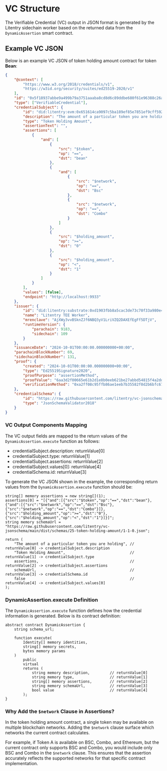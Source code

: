 # VC Structure

The Verifiable Credential (VC) output in JSON format is generated by the Litentry sidechain worker based on the returned data from the `DynamicAssertion` smart contract.

## Example VC JSON

Below is an example VC JSON of token holding amount contract for token **Bean**:

```json
{
    "@context": [
        "https://www.w3.org/2018/credentials/v1",
        "https://w3id.org/security/suites/ed25519-2020/v1"
    ],
    "id": "0x5f18937abbe9a499b79a3751aaaba8cd8d6c89ddbe680f61e96388c26abba0fb",
    "type": ["VerifiableCredential"],
    "credentialSubject": {
        "id": "did:litentry:evm:0x651614ca9097c5ba189ef85e7851ef9cff592b2c",
        "description": "The amount of a particular token you are holding",
        "type": "Token Holding Amount",
        "assertionText": "",
        "assertions": [
            {
                "and": [
                    {
                        "src": "$token",
                        "op": "==",
                        "dst": "bean"
                    },
                    {
                        "and": [
                            {
                                "src": "$network",
                                "op": "==",
                                "dst": "Bsc"
                            },
                            {
                                "src": "$network",
                                "op": "==",
                                "dst": "Combo"
                            }
                        ]
                    },
                    {
                        "src": "$holding_amount",
                        "op": ">=",
                        "dst": "0"
                    },
                    {
                        "src": "$holding_amount",
                        "op": "<",
                        "dst": "1"
                    }
                ]
            }
        ],
        "values": [false],
        "endpoint": "http://localhost:9933"
    },
    "issuer": {
        "id": "did:litentry:substrate:0xd1903fbb8a5cac3de73c70f33a980e41b938e9a0193f71c353019fd27626d40d",
        "name": "Litentry TEE Worker",
        "mrenclave": "AjXWy3vvBSknZJf6NBQ3yV1LriVZQ2DAXEfEgFf5DTjV",
        "runtimeVersion": {
            "parachain": 9183,
            "sidechain": 109
        }
    },
    "issuanceDate": "2024-10-01T00:00:00.000000000+00:00",
    "parachainBlockNumber": 69,
    "sidechainBlockNumber": 131,
    "proof": {
        "created": "2024-10-01T00:00:00.000000000+00:00",
        "type": "Ed25519Signature2020",
        "proofPurpose": "assertionMethod",
        "proofValue": "6aa3d2f00665e61b2d1e8b0eeb621be27abbd54815f4a2dd27a3098d34055c39983b70a4304a3aa10a208def548f581fb0a7f0adf6d8eb17a4c212c55ab0d003",
        "verificationMethod": "0xa2ff08c95ffb86ae1eeb7b35582f0d2b6bfc6775cd780c4b03f58f72ec6c95f8"
    },
    "credentialSchema": {
        "id": "https://raw.githubusercontent.com/litentry/vc-jsonschema/main/dist/schemas/25-token-holding-amount/1-1-0.json",
        "type": "JsonSchemaValidator2018"
    }
}
```

### VC Output Components Mapping

The VC output fields are mapped to the return values of the `DynamicAssertion.execute` function as follows:

-   credentialSubject.description: returnValue[0]
-   credentialSubject.type: returnValue[1]
-   credentialSubject.assertions: returnValue[2]
-   credentialSubject.values[0]: returnValue[4]
-   credentialSchema.id: returnValue[3]

To generate the VC JSON shown in the example, the corresponding return values from the `DynamicAssertion.execute` function should be:

```solidity
string[] memory assertions = new string[](1);
assertions[0] = "[{"and":[{"src":"$token","op":"==","dst":"bean"},{"and":[{"src":"$network","op":"==","dst":"Bsc"},{"src":"$network","op":"==","dst":"Combo"}]},{"src":"$holding_amount","op":">=","dst":"0"},{"src":"$holding_amount","op":"<","dst":"1"}]}]";
string memory schemaUrl = "https://raw.githubusercontent.com/litentry/vc-jsonschema/main/dist/schemas/25-token-holding-amount/1-1-0.json";

return (
    "The amount of a particular token you are holding", // returnValue[0] -> credentialSubject.description
    "Token Holding Amount",                             // returnValue[1] -> credentialSubject.type
    assertions,                                         // returnValue[2] -> credentialSubject.assertions
    schemaUrl,                                          // returnValue[3] -> credentialSchema.id
    false                                               // returnValue[4] -> credentialSubject.values[0]
);
```

### DynamicAssertion.execute Definition

The `DynamicAssertion.execute` function defines how the credential information is generated. Below is its contract definition:

```solidity
abstract contract DynamicAssertion {
    string schema_url;

    function execute(
        Identity[] memory identities,
        string[] memory secrets,
        bytes memory params
    )
        public
        virtual
        returns (
            string memory description,         // returnValue[0]
            string memory type,                // returnValue[1]
            string[] memory assertions,        // returnValue[2]
            string memory schemaUrl,           // returnValue[3]
            bool value                         // returnValue[4]
        );
}
```

### Why Add the `$network` Clause in Assertions?

In the token holding amount contract, a single token may be available on multiple blockchain networks. Adding the `$network` clause surface which networks the current contract calculates.

For example, if Token A is available on BSC, Combo, and Ethereum, but the current contract only supports BSC and Combo, you would include only BSC and Combo in the `$network` clause. This ensures that the assertion accurately reflects the supported networks for that specific contract implementation.
